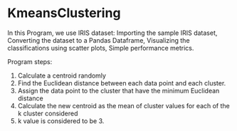 # KmeansClustering

In this Program, we use IRIS dataset: Importing the sample IRIS dataset, Converting the dataset to a Pandas Dataframe, Visualizing the classifications using scatter plots, Simple performance metrics.

Program steps:
1. Calculate a centroid randomly
2. Find the Euclidean distance between each data point and each cluster.
3. Assign the data point to the cluster that have the minimum Euclidean distance
4. Calculate the new centroid as the mean of cluster values for each of the k cluster considered
5. k value is considered to be 3.
